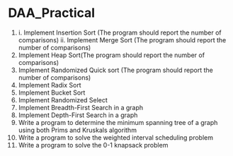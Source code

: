 # DAA_Practical

1. i. Implement Insertion Sort (The program should report the number of comparisons)
ii. Implement Merge Sort (The program should report the number of comparisons)
2. Implement Heap Sort(The program should report the number of comparisons)
3. Implement Randomized Quick sort (The program should report the number of
comparisons)
4. Implement Radix Sort
5. Implement Bucket Sort
6. Implement Randomized Select
7. Implement Breadth-First Search in a graph
8. Implement Depth-First Search in a graph
9. Write a program to determine the minimum spanning tree of a graph using both Prims
and Kruskals algorithm
10. Write a program to solve the weighted interval scheduling problem
11. Write a program to solve the 0-1 knapsack problem

